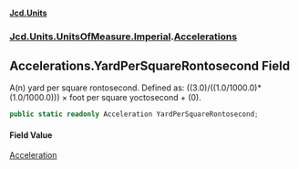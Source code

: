 #### [Jcd.Units](index.md 'index')
### [Jcd.Units.UnitsOfMeasure.Imperial](Jcd.Units.UnitsOfMeasure.Imperial.md 'Jcd.Units.UnitsOfMeasure.Imperial').[Accelerations](Accelerations.md 'Jcd.Units.UnitsOfMeasure.Imperial.Accelerations')

## Accelerations.YardPerSquareRontosecond Field

A(n) yard per square rontosecond. Defined as: ((3.0)/((1.0/1000.0)*(1.0/1000.0))) × foot per square yoctosecond + (0).

```csharp
public static readonly Acceleration YardPerSquareRontosecond;
```

#### Field Value
[Acceleration](Acceleration.md 'Jcd.Units.UnitTypes.Acceleration')